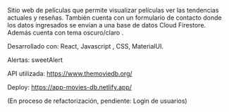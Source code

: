Sitio web de películas que permite visualizar películas ver las tendencias actuales y reseñas. También cuenta con un formulario de contacto donde los datos ingresados se envían a una base de datos Cloud Firestore. Además cuenta con tema oscuro/claro .

Desarrollado con:
React, Javascript , CSS, MaterialUI.

Alertas: sweetAlert

API utilizada: 
https://www.themoviedb.org/

Deploy: 
https://app-movies-db.netlify.app/

(En proceso de refactorización, pendiente: Login de usuarios)
